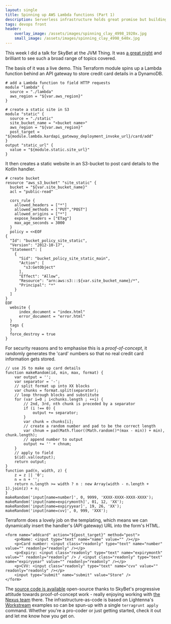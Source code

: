 ```yaml
---
layout: single
title: Spinning up AWS Lambda functions (Part 1)
description: Serverless infrastructure holds great promise but building something fast that runs fast requires planning.
tags: devops front
header:
    overlay_image: /assets/images/spinning_clay_4998_1920x.jpg
    small_image: /assets/images/spinning_clay_4998_640x.jpg
---
```


This week I did a talk for SkyBet at the JVM Thing.  It was [a great night](https://www.meetup.com/Leeds-JVMThing/events/248916472/) and brilliant to see such a broad range of topics covered.

The basis of it was a live demo.  This Terraform module spins up a Lambda function behind an API gateway to store credit card details in a DynamoDB.

```
# add a Lambda function to field HTTP requests
module "lambda" {
  source = "./lambda"
  aws_region = "${var.aws_region}"
}

# create a static site in S3
module "static" {
  source = "./static"
  site_bucket_name = "<bucket name>"
  aws_region = "${var.aws_region}"
  post_target = "${module.lambda.kardapi_gateway_deployment_invoke_url}/card/add"
}
output "static_url" {
  value = "${module.static.site_url}"
}
```

It then creates a static website in an S3-bucket to post card details to the Kotlin handler. 

```
# create bucket
resource "aws_s3_bucket" "site_static" {
  bucket = "${var.site_bucket_name}"
  acl = "public-read"

  cors_rule {
    allowed_headers = ["*"]
    allowed_methods = ["PUT","POST"]
    allowed_origins = ["*"]
    expose_headers = ["ETag"]
    max_age_seconds = 3000
  }
  policy = <<EOF
{
  "Id": "bucket_policy_site_static",
  "Version": "2012-10-17",
  "Statement": [
    {
      "Sid": "bucket_policy_site_static_main",
      "Action": [
        "s3:GetObject"
      ],
      "Effect": "Allow",
      "Resource": "arn:aws:s3:::${var.site_bucket_name}/*",
      "Principal": "*"
    }
  ]
}
EOF
  website {
      index_document = "index.html"
      error_document = "error.html"
  }
  tags {
  }
  force_destroy = true
}
```

For security reasons and to emphasise this is a _proof-of-concept_, it randomly generates the 'card' numbers so that no real credit card information gets stored.

```
// use JS to make up card details
function makeRandom(id, min, max, format) {
    var output = '';
    var separator = '-';
    // split format up into XX blocks
    var chunks = format.split(separator);
    // loop through blocks and substitute
    for (var i=0 ; i<chunks.length ; ++i) {
        // 2nd, 3rd, nth chunk is preceded by a separator
        if (i !== 0) {
            output += separator;
        }
        var chunk = chunks[i];
        // create a random number and pad to be the correct length
        var chnum = pad(Math.floor((Math.random()*(max - min)) + min), chunk.length);
        // append number to output
        output += '' + chnum;
    }
    // apply to field
    $(id).val(output);
    return output;
}
function pad(n, width, z) {
    z = z || '0';
    n = n + '';
    return n.length >= width ? n : new Array(width - n.length + 1).join(z) + n;
}
makeRandom('input[name=number]', 0, 9999, 'XXXX-XXXX-XXXX-XXXX');
makeRandom('input[name=expirymonth]', 01, 12, 'XX');
makeRandom('input[name=expiryyear]', 19, 26, 'XX');
makeRandom('input[name=cvv]', 0, 999, 'XXX');
```

Terraform does a lovely job on the templating, which means we can dynamically insert the handler's (API gateway) URL into the form's HTML.

```
<form name="addcard" action="${post_target}" method="post">
    <p>Name: <input type="text" name="name" value="" /></p>
    <p>Card number: <input class="readonly" type="text" name="number" value="" readonly="readonly" /></p>
    <p>Expiry: <input class="readonly" type="text" name="expirymonth" value="" readonly="readonly" /> / <input class="readonly" type="text" name="expiryyear" value="" readonly="readonly" /></p>
    <p>CVV: <input class="readonly" type="text" name="cvv" value="" readonly="readonly" /></p>
    <input type="submit" name="submit" value="Store" />
</form>
```

The [source code is available](https://github.com/skybet/terraform_lambda_kotlin_example) open-source thanks to SkyBet's progressive attitude towards proof-of-concept work - really enjoying working with [the Nexus team](https://www.linkedin.com/in/victoriahowling/) there.  The infrastructure-as-code is based on Lightenna's [Workstream](https://github.com/lightenna/devops-workstream) examples so can be spun-up with a single `terragrunt apply` command.  Whether you're a pro-coder or just getting started, check it out and let me know how you get on.
